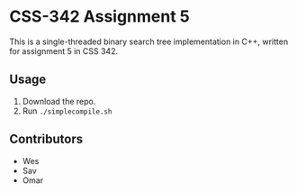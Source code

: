 # CSS-342 Assignment 5
This is a single-threaded binary search tree implementation in C++, written for assignment 5 in CSS 342.

## Usage
1. Download the repo.
2. Run `./simplecompile.sh`

## Contributors
* Wes
* Sav
* Omar
